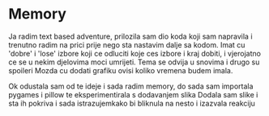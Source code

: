 # Memory
Ja radim text based adventure, prilozila sam dio koda koji sam napravila i trenutno radim na prici prije nego sta nastavim dalje sa kodom.
Imat cu 'dobre' i 'lose' izbore koji ce odluciti koje ces izbore i kraj dobiti, i vjerojatno ce se u nekim djelovima moci umrijeti.
Tema se odvija u snovima i drugo su spoileri
Mozda cu dodati grafiku ovisi koliko vremena budem imala.

Ok odustala sam od te ideje i sada radim memory, do sada sam importala pygames i pillow te eksperimentirala s dodavanjem slika
Dodala sam slike i sta ih pokriva i sada istrazujemkako bi bliknula na nesto i izazvala reakciju

